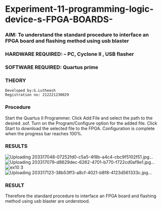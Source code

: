 # Experiment-11-programming-logic-device-s-FPGA-BOARDS-
 ### AIM: To understand the standard procedure to interface an FPGA board and flashing method using usb blaster 
### HARDWARE REQUIRED:  – PC, Cyclone II , USB flasher
### SOFTWARE REQUIRED:   Quartus prime
### THEORY
```
Developed by:G.Lutheesh
Registration no: 212221230029
```
### Procedure 
Start the Quartus II Programmer.
Click Add File and select the path to the desired .sof.
Turn on the Program/Configure option for the added file.
Click Start to download the selected file to the FPGA. Configuration is complete when the progress bar reaches 100%.
 






### RESULTS 
![Uploading 203317048-07252fd0-c5a5-4f8b-a4c4-cbc9f5102f51.jpg…]()
![Uploading 203317079-d8629dec-6262-4701-b770-f722cd0af9e1.jpg…]()
![ex10 3](https://user-images.githubusercontent.com/94154531/203779344-7f3b16df-0a3a-4942-9eb2-2b27e8fc78e1.jpg)
![Uploading 203317123-38b53ff3-a8cf-4021-b8f8-4123d561333c.jpg…]()

### RESULT
Therefore the standard procedure to interface an FPGA board and flashing method using usb blaster are understood.
